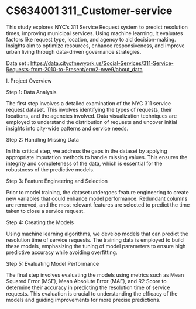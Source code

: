 #  CS634001 311_Customer-service
This study explores NYC’s 311 Service Request system to predict resolution times, improving municipal services. Using machine learning, it evaluates factors like request type, location, and agency to aid decision-making. Insights aim to optimize resources, enhance responsiveness, and improve urban living through data-driven governance strategies.


Data set : https://data.cityofnewyork.us/Social-Services/311-Service-Requests-from-2010-to-Present/erm2-nwe9/about_data 

I.	Project Overview	



Step 1: Data Analysis 

   The first step involves a detailed examination of the NYC 311 service request dataset. This involves identifying the types of requests, their locations, and the agencies involved. Data visualization techniques are employed to understand the distribution of requests and uncover initial insights into city-wide patterns and service needs.

  Step 2: Handling Missing Data

In this critical step, we address the gaps in the dataset by applying appropriate imputation methods to handle missing values. This ensures the integrity and completeness of the data, which is essential for the robustness of the predictive models.


Step 3: Feature Engineering and Selection

Prior to model training, the dataset undergoes feature engineering to create new variables that could enhance model performance. Redundant columns are removed, and the most relevant features are selected to predict the time taken to close a service request.


Step 4: Creating the Models

Using machine learning algorithms, we develop models that can predict the resolution time of service requests. The training data is employed to build these models, emphasizing the tuning of model parameters to ensure high predictive accuracy while avoiding overfitting.


Step 5: Evaluating Model Performance

The final step involves evaluating the models using metrics such as Mean Squared Error (MSE), Mean Absolute Error (MAE), and R2 Score to determine their accuracy in predicting the resolution time of service requests. This evaluation is crucial to understanding the efficacy of the models and guiding improvements for more precise predictions.
